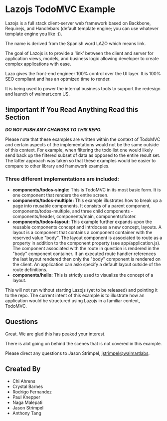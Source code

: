 # Lazojs TodoMVC Example

Lazojs is a full stack client-server web framework based on Backbone, Requirejs, and Handlebars
(default template engine; you can use whatever template engine you like :)).

The name is derived from the Spanish word LAZO which means link. 

The goal of Lazojs is to provide a ‘link’ between the client and server for application views, models, and business
logic allowing developer to create complex applications with ease.

Lazo gives the front-end engineer 100% control over the UI layer. It is 100% SEO compliant and has an optmized
time to render.

It is being used to power the internal business tools to support the redesign and launch of walmart.com US.

## !important If You Read Anything Read this Section

**_DO NOT PUSH ANY CHANGES TO THIS REPO._**

Please note that these examples are written within the context of TodoMVC and certain aspects of the implementations
would not be the same outside of this context. For example, when filtering the todo list one would likely send back
up the filtered subset of data as opposed to the entire result set. The latter approach was taken so that these examples
would be easier to compare to other library and framework examples.

### Three different implementations are included:

* **components/todos-single:** This is TodoMVC in its most basic form. It is one component that renders the entire screen.
* **components/todos-multiple:** This example illustrates how to break up a page into reusable components. It consists
  of a parent component, components/todos-multiple, and three child components - components/header, components/main,
  components/footer.
* **components/todos-layout:** This example further expands upon the reusable components concept and intrdocues a new
  concept, layouts. A layout is a component that contains a component container with the reserved value "body". The
  layout component is associated to route as a property in addition to the component property (see app/application.js).
  The component associated with the route in question is rendered in the "body" component container. If an executed
  route handler references the last layout rendered then only the "body" component is rendered
  on the client. An application can aslo specify a default layout outside of the route definitions.
* **components/hello:** This is strictly used to visualize the concept of a layout.

This will not run without starting Lazojs (yet to be released) and pointing it to the repo. The current intent of
this example is to illustrate how an application would be structured using Lazojs in a familiar context, TodoMVC.

## Questions

Great. We are glad this has peaked your interest.

There is alot going on behind the scenes that is not covered in this example.

Please direct any questions to Jason Strimpel, [jstrimpel@walmartlabs](mailto:jstrimpel@walmartlabs).

## Created By

* Chi Ahrens
* Crystal Barnes
* Rodrigo Fernandez
* Paul Knepper
* Naga Malepati
* Jason Strimpel
* Anthony Tang